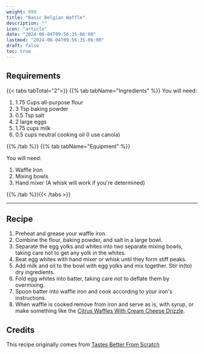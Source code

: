 ```yaml
---
weight: 999
title: "Basic Belgian Waffle"
description: ""
icon: "article"
date: "2024-06-04T09:56:35-06:00"
lastmod: "2024-06-04T09:56:35-06:00"
draft: false
toc: true
---
```


## Requirements

{{< tabs tabTotal="2">}} {{% tab tabName="Ingredients" %}} You will need:

1. 1.75 Cups all-purpose flour
2. 3 Tsp baking powder
3. 0.5 Tsp salt
4. 2 large eggs
5. 1.75 cups milk
6. 0.5 cups neutral cooking oil (I use canola)

{{% /tab %}} {{% tab tabName="Equipment" %}}

You will need:

1. Waffle Iron
2. Mixing bowls
3. Hand mixer (A whisk will work if you're determined)

{{% /tab %}}{{< /tabs >}}

---

## Recipe

1. Preheat and grease your waffle iron.
2. Combine the flour, baking powder, and salt in a large bowl.
3. Separate the egg yolks and whites into two separate mixing bowls, taking care
   not to get any yolk in the whites.
4. Beat egg whites with hand mixer or whisk until they form stiff peaks.
5. Add milk and oil to the bowl with egg yolks and mix together. Stir in(to) dry
   ingredients.
6. Fold egg whites into batter, taking care not to deflate them by overmixing.
7. Spoon batter into waffle iron and cook according to your iron's instructions.
8. When waffle is cooked remove from iron and serve as is, with syrup, or make
   something like the
   [Citrus Waffles With Cream Cheese Drizzle](../brunch/citruswaffles.md).

## Credits

This recipe originally comes from
[Tastes Better From Scratch](https://tastesbetterfromscratch.com/belgian-waffles/)
